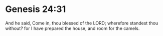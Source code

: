 # Genesis 24:31

And he said, Come in, thou blessed of the LORD; wherefore standest thou without? for I have prepared the house, and room for the camels.